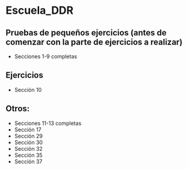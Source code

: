 # Escuela_DDR

## Pruebas de pequeños ejercicios (antes de comenzar con la parte de ejercicios a realizar) 
  - Secciones 1-9 completas
## Ejercicios 
  - Sección 10
## Otros:
  - Secciones 11-13 completas
  - Sección 17
  - Sección 29
  - Sección 30
  - Sección 32
  - Sección 35
  - Sección 37
